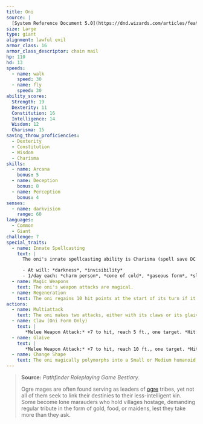 ```yaml
---
title: Oni
source: |
  [System Reference Document 5.0](https://dnd.wizards.com/articles/features/systems-reference-document-srd)
size: Large
type: giant
alignment: lawful evil
armor_class: 16
armor_class_descriptor: chain mail
hp: 110
hd: 13
speeds:
  - name: walk
    speed: 30
  - name: fly
    speed: 30
ability_scores:
  Strength: 19
  Dexterity: 11
  Constitution: 16
  Intelligence: 14
  Wisdom: 12
  Charisma: 15
saving_throw_proficiencies:
  - Dexterity
  - Constitution
  - Wisdom
  - Charisma
skills:
  - name: Arcana
    bonus: 5
  - name: Deception
    bonus: 8
  - name: Perception
    bonus: 4
senses:
  - name: darkvision
    range: 60
languages:
  - Common
  - Giant
challenge: 7
special_traits:
  - name: Innate Spellcasting
    text: |
      The oni's innate spellcasting ability is Charisma (spell save DC 13). The oni can innately cast the following spells, requiring no material components:

      - At will: *darkness*, *invisibility*
      - 1/day each: *charm person*, *cone of cold*, *gaseous form*, *sleep*
  - name: Magic Weapons
    text: The oni's weapon attacks are magical.
  - name: Regeneration
    text: The oni regains 10 hit points at the start of its turn if it has at least 1 hit point.
actions:
  - name: Multiattack
    text: The oni makes two attacks, either with its claws or its glaive.
  - name: Claw (Oni Form Only)
    text: |
       *Melee Weapon Attack:* +7 to hit, reach 5 ft., one target. *Hit:* 8 (1d8 + 4) slashing damage.
  - name: Glaive
    text: |
       *Melee Weapon Attack:* +7 to hit, reach 10 ft., one target. *Hit:* 15 (2d10 + 4) slashing damage, or 9 (1d10 + 4) slashing damage in Small or Medium form.
  - name: Change Shape
    text: The oni magically polymorphs into a Small or Medium humanoid, into a Large giant, or back into its true form. Other than its size, its statistics are the same in each form. The only equipment that is transformed is its glaive, which shrinks so that it can be wielded in humanoid form. If the oni dies, it reverts to its true form, and its glaive reverts to its normal size.
---
```


> **Source:** *Pathfinder Roleplaying Game Bestiary*.
>
> Ogre mages are often found serving as leaders of [ogre](/monsters/ogre/) tribes, yet not all of them seek to link their destinies to their less-intelligent kin. Some become lone marauders who hold villages hostage, demanding regular tribute in the form of gold, food, or maidens, lest they take more than they ask.
